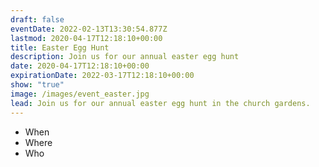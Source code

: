 ```yaml
---
draft: false
eventDate: 2022-02-13T13:30:54.877Z
lastmod: 2020-04-17T12:18:10+00:00
title: Easter Egg Hunt
description: Join us for our annual easter egg hunt
date: 2020-04-17T12:18:10+00:00
expirationDate: 2022-03-17T12:18:10+00:00
show: "true"
image: /images/event_easter.jpg
lead: Join us for our annual easter egg hunt in the church gardens.
---
```


* When
* Where
* Who
